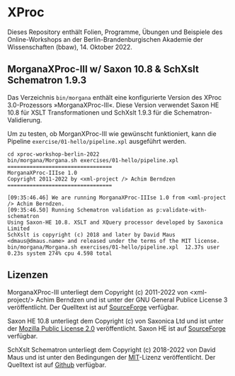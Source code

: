 # XProc

Dieses Repository enthält Folien, Programme, Übungen und Beispiele des Online-Workshops an der Berlin-Brandenburgischen
Akademie der Wissenschaften (bbaw), 14. Oktober 2022.

## MorganaXProc-III w/ Saxon 10.8 & SchXslt Schematron 1.9.3

Das Verzeichnis ```bin/morgana``` enthält eine konfigurierte Version des XProc 3.0-Prozessors »MorganaXProc-III«. Diese
Version verwendet Saxon HE 10.8 für XSLT Transformationen und SchXslt 1.9.3 für die Schematron-Validierung. 

Um zu testen, ob MorganXProc-III wie gewünscht funktioniert, kann die Pipeline ```exercise/01-hello/pipeline.xpl```
ausgeführt werden.

```
cd xproc-workshop-berlin-2022
bin/morgana/Morgana.sh exercises/01-hello/pipeline.xpl
=================================
MorganaXProc-IIIse 1.0
Copyright 2011-2022 by <xml-project /> Achim Berndzen
=================================

[09:35:46.46] We are running MorganaXProc-IIIse 1.0 from <xml-project /> Achim Berndzen.
[09:35:46.50] Running Schematron validation as p:validate-with-schematron
Using Saxon-HE 10.8. XSLT and XQuery processor developed by Saxonica Limited
SchXslt is copyright (c) 2018 and later by David Maus <dmaus@dmaus.name> and released under the terms of the MIT license.
bin/morgana/Morgana.sh exercises/01-hello/pipeline.xpl  12.37s user 0.23s system 274% cpu 4.598 total
```

## Lizenzen

MorganaXProc-III unterliegt dem Copyright (c) 2011-2022 von &lt;xml-project/> Achim Berndzen und ist unter der GNU
General Publice License 3 veröffentlicht. Der Quelltext ist auf
[SourceForge](https://sourceforge.net/projects/morganaxproc-iiise/) verfügbar.

Saxon HE 10.8 unterliegt dem Copyright (c) von Saxonica Ltd und ist unter der [Mozilla Public License
2.0](https://opensource.org/licenses/MPL-2.0) veröffentlicht. Saxon HE ist auf
[SourceForge](http://saxon.sourceforge.net/) verfügbar.

SchXslt Schematron unterliegt dem Copyright (c) 2018-2022 von David Maus und ist unter den Bedingungen der
[MIT](https://opensource.org/licenses/MIT)-Lizenz veröffentlicht. Der Quelltext ist auf
[Github](https://github.com/schxslt/schxslt) verfügbar.
